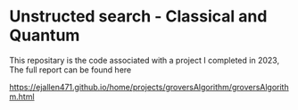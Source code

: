 # Unstructed search - Classical and Quantum 

This repositary is the code associated with a project I completed in 2023, The full report can be found here 

https://ejallen471.github.io/home/projects/groversAlgorithm/groversAlgorithm.html
